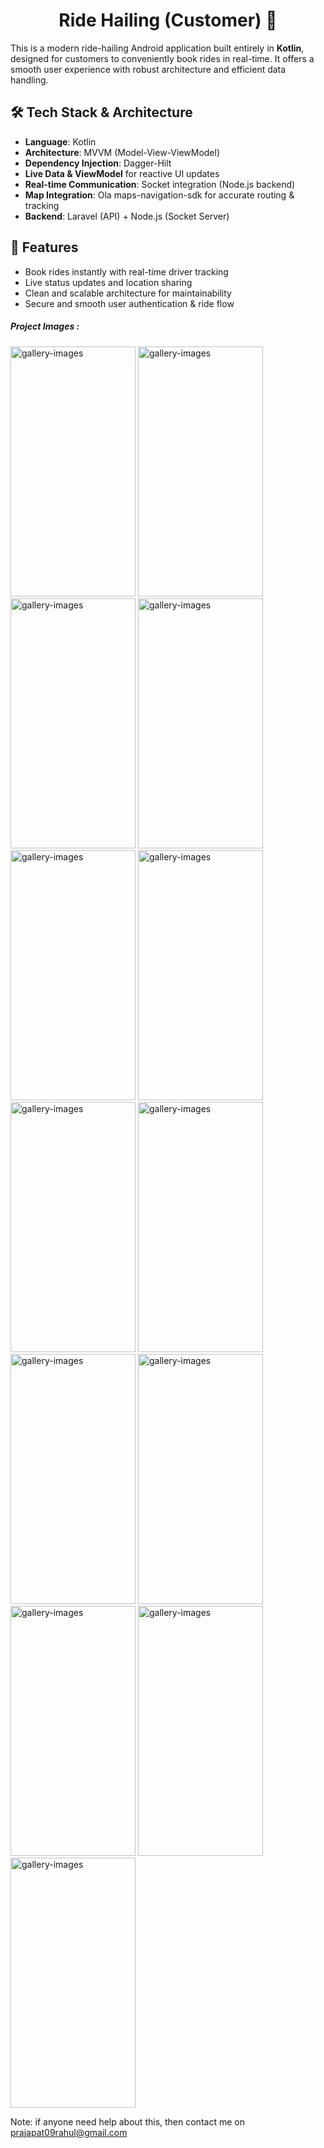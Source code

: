 <h1 align="center">Ride Hailing (Customer) 🚖</h1>

This is a modern ride-hailing Android application built entirely in <strong>Kotlin</strong>, designed for customers to conveniently book rides in real-time. It offers a smooth user experience with robust architecture and efficient data handling.</p>

<h2>🛠 Tech Stack & Architecture</h2>

<ul>
  <li><strong>Language</strong>: Kotlin</li>
  <li><strong>Architecture</strong>: MVVM (Model-View-ViewModel)</li>
  <li><strong>Dependency Injection</strong>: Dagger-Hilt</li>
  <li><strong>Live Data & ViewModel</strong> for reactive UI updates</li>
  <li><strong>Real-time Communication</strong>: Socket integration (Node.js backend)</li>
  <li><strong>Map Integration</strong>: Ola maps-navigation-sdk for accurate routing & tracking</li>
  <li><strong>Backend</strong>: Laravel (API) + Node.js (Socket Server)</li>
</ul>

<h2>🚀 Features</h2>

<ul>
  <li>Book rides instantly with real-time driver tracking</li>
  <li>Live status updates and location sharing</li>
  <li>Clean and scalable architecture for maintainability</li>
  <li>Secure and smooth user authentication & ride flow</li>
</ul>
 
 <h5 class="mb-3">Project Images :</h5>
        <img src="https://github.com/user-attachments/assets/73fc492b-11d3-465c-ab09-e5ce17711411" class="porfolio_gallery bg-white rounded" alt="gallery-images" width="200" height="400">
        <img src="https://github.com/user-attachments/assets/58c82594-bd8d-4024-8cfa-bb3c88a602a5" class="porfolio_gallery bg-white rounded" alt="gallery-images" width="200" height="400">
        <img src="https://github.com/user-attachments/assets/e6981ab2-8e18-41bc-a7cc-7528394041e8" class="porfolio_gallery bg-white rounded" alt="gallery-images" width="200" height="400">
        <img src="https://github.com/user-attachments/assets/303dce62-d3be-457a-9e24-892ca246cce0" class="porfolio_gallery bg-white rounded" alt="gallery-images" width="200" height="400">
        <img src="https://github.com/user-attachments/assets/0640f3d0-8d83-4e2d-b3f6-de915ba89fd2" class="porfolio_gallery bg-white rounded" alt="gallery-images" width="200" height="400">
        <img src="https://github.com/user-attachments/assets/bb4c3ff3-c850-4b1c-8fd0-cae47f679aa9" class="porfolio_gallery bg-white rounded" alt="gallery-images" width="200" height="400">
        <img src="https://github.com/user-attachments/assets/f6654596-3f53-46c2-9ad1-19dbb7ca6e79" class="porfolio_gallery bg-white rounded" alt="gallery-images" width="200" height="400">
        <img src="https://github.com/user-attachments/assets/5beeec4e-6671-495b-b7fa-2aaa535d20a9" class="porfolio_gallery bg-white rounded" alt="gallery-images" width="200" height="400">
        <img src="https://github.com/user-attachments/assets/e6b04aba-ca29-4a6a-9e1e-e86738b50f2e" class="porfolio_gallery bg-white rounded" alt="gallery-images" width="200" height="400">
        <img src="https://github.com/user-attachments/assets/6dedf61d-e128-40f2-8f16-6d604a4df377" class="porfolio_gallery bg-white rounded" alt="gallery-images" width="200" height="400">
        <img src="https://github.com/user-attachments/assets/7ec63df5-7a02-493b-80bf-b22be26c9456" class="porfolio_gallery bg-white rounded" alt="gallery-images" width="200" height="400">
        <img src="https://github.com/user-attachments/assets/9cc4bfe4-ea82-439c-9994-84904cd3a7b4" class="porfolio_gallery bg-white rounded" alt="gallery-images" width="200" height="400">
        <img src="https://github.com/user-attachments/assets/791025e0-4e68-48b6-8472-fc500bc9fa59" class="porfolio_gallery bg-white rounded" alt="gallery-images" width="200" height="400">


Note: if anyone need help about this, then contact me on prajapat09rahul@gmail.com
